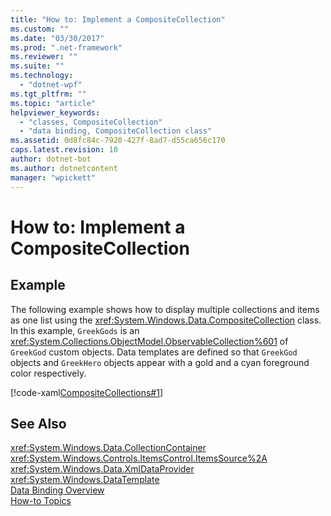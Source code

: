 ```yaml
---
title: "How to: Implement a CompositeCollection"
ms.custom: ""
ms.date: "03/30/2017"
ms.prod: ".net-framework"
ms.reviewer: ""
ms.suite: ""
ms.technology: 
  - "dotnet-wpf"
ms.tgt_pltfrm: ""
ms.topic: "article"
helpviewer_keywords: 
  - "classes, CompositeCollection"
  - "data binding, CompositeCollection class"
ms.assetid: 0d8fc84c-7920-427f-8ad7-d55ca656c170
caps.latest.revision: 10
author: dotnet-bot
ms.author: dotnetcontent
manager: "wpickett"
---
```

# How to: Implement a CompositeCollection
## Example  
 The following example shows how to display multiple collections and items as one list using the <xref:System.Windows.Data.CompositeCollection> class. In this example, `GreekGods` is an <xref:System.Collections.ObjectModel.ObservableCollection%601> of `GreekGod` custom objects. Data templates are defined so that `GreekGod` objects and `GreekHero` objects appear with a gold and a cyan foreground color respectively.  
  
 [!code-xaml[CompositeCollections#1](../../../../samples/snippets/csharp/VS_Snippets_Wpf/CompositeCollections/CS/Window1.xaml#1)]  
  
## See Also  
 <xref:System.Windows.Data.CollectionContainer>   
 <xref:System.Windows.Controls.ItemsControl.ItemsSource%2A>   
 <xref:System.Windows.Data.XmlDataProvider>   
 <xref:System.Windows.DataTemplate>   
 [Data Binding Overview](../../../../docs/framework/wpf/data/data-binding-overview.md)   
 [How-to Topics](../../../../docs/framework/wpf/data/data-binding-how-to-topics.md)
